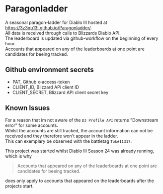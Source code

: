 # Paragonladder

A seasonal paragon-ladder for Diablo III hosted at https://3z3qu13l.github.io/Paragonladder/. \
All data is received through calls to Blizzards Diablo API.\
The leaderboard is updated via github-workflow on the beginning of every hour.\
Accounts that appeared on any of the leaderboards at one point are candidates for beeing tracked.


## Github environment secrets
- PAT, Github x-access-token
- CLIENT_ID, Blizzard APi client ID
- CLIENT_SECRET, Blizzard API client secret key

## Known Issues
For a reason that im not aware of the `D3 Profile API` returns "Downstream error" for some accounts.\
Whilst the accounts are still tracked, the account information can not be received and they therefore won't appear in the ladder.\
This can exemplary be observed with the battletag `Tok#11317`.

This project was started whilst Diablo III Season 24 was already running, which is why
> Accounts that appeared on any of the leaderboards at one point are candidates for beeing tracked. 

does only apply to accounts that appeared on the leaderboards after the projects start.
